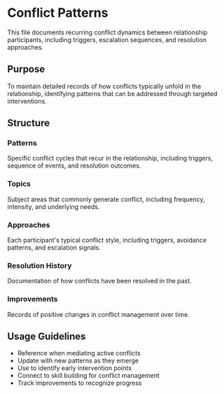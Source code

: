 # Conflict Patterns

This file documents recurring conflict dynamics between relationship participants, including triggers, escalation sequences, and resolution approaches.

## Purpose
To maintain detailed records of how conflicts typically unfold in the relationship, identifying patterns that can be addressed through targeted interventions.

## Structure

### Patterns
Specific conflict cycles that recur in the relationship, including triggers, sequence of events, and resolution outcomes.

### Topics
Subject areas that commonly generate conflict, including frequency, intensity, and underlying needs.

### Approaches
Each participant's typical conflict style, including triggers, avoidance patterns, and escalation signals.

### Resolution History
Documentation of how conflicts have been resolved in the past.

### Improvements
Records of positive changes in conflict management over time.

## Usage Guidelines

- Reference when mediating active conflicts
- Update with new patterns as they emerge
- Use to identify early intervention points
- Connect to skill building for conflict management
- Track improvements to recognize progress

